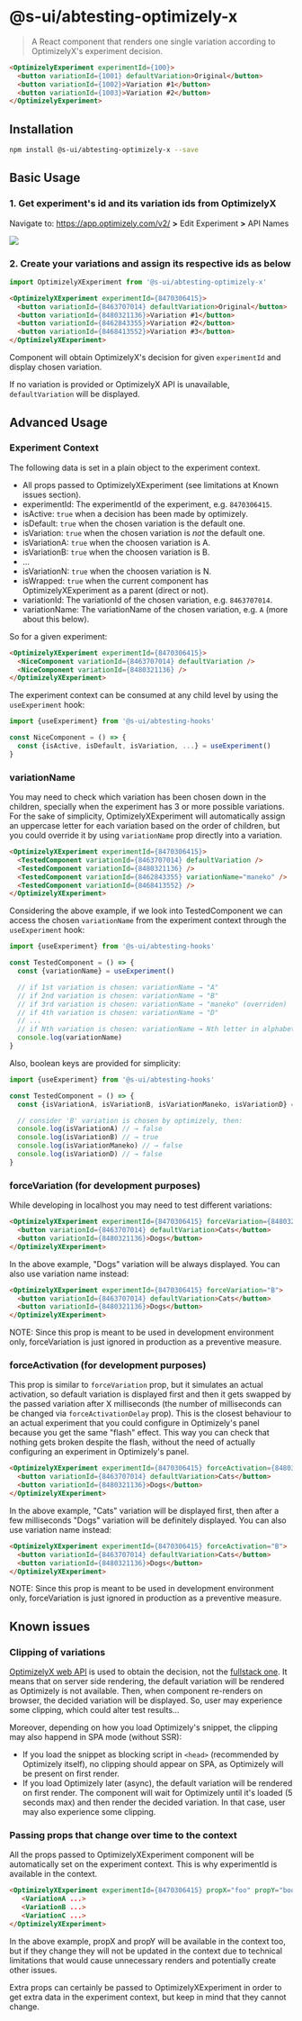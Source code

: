 # @s-ui/abtesting-optimizely-x
> A React component that renders one single variation according to OptimizelyX's experiment decision.

```html
<OptimizelyExperiment experimentId={100}>
  <button variationId={1001} defaultVariation>Original</button>
  <button variationId={1002}>Variation #1</button>
  <button variationId={1003}>Variation #2</button>
</OptimizelyExperiment>
```

## Installation

```sh
npm install @s-ui/abtesting-optimizely-x --save
```

## Basic Usage

### 1. Get experiment's id and its variation ids from OptimizelyX

Navigate to: https://app.optimizely.com/v2/ **>** Edit Experiment **>** API Names

![](.assets/optimizely-ids.png)

### 2. Create your variations and assign its respective ids as below

```javascript
import OptimizelyXExperiment from '@s-ui/abtesting-optimizely-x'
```
```html
<OptimizelyXExperiment experimentId={8470306415}>
  <button variationId={8463707014} defaultVariation>Original</button>
  <button variationId={8480321136}>Variation #1</button>
  <button variationId={8462843355}>Variation #2</button>
  <button variationId={8468413552}>Variation #3</button>
</OptimizelyXExperiment>
```

Component will obtain OptimizelyX's decision for given `experimentId` and display chosen variation.

If no variation is provided or OptimizelyX API is unavailable, `defaultVariation` will be displayed.

## Advanced Usage

### Experiment Context

The following data is set in a plain object to the experiment context.

- All props passed to OptimizelyXExperiment  (see limitations at Known issues section).
- experimentId: The experimentId of the experiment, e.g. `8470306415`.
- isActive: `true` when a decision has been made by optimizely.
- isDefault: `true` when the chosen variation is the default one.
- isVariation: `true` when the chosen variation is *not* the default one.
- isVariationA: `true` when the choosen variation is A.
- isVariationB: `true` when the choosen variation is B.
- ...
- isVariationN: `true` when the choosen variation is N.
- isWrapped: `true` when the current component has OptimizelyXExperiment as a parent (direct or not).
- variationId: The variationId of the chosen variation, e.g. `8463707014`.
- variationName: The variationName of the chosen variation, e.g. `A` (more about this below).

So for a given experiment:

```html
<OptimizelyXExperiment experimentId={8470306415}>
  <NiceComponent variationId={8463707014} defaultVariation />
  <NiceComponent variationId={8480321136} />
</OptimizelyXExperiment>
```

The experiment context can be consumed at any child level by using the `useExperiment` hook:

```js
import {useExperiment} from '@s-ui/abtesting-hooks'

const NiceComponent = () => {
  const {isActive, isDefault, isVariation, ...} = useExperiment()
}
```

### variationName

You may need to check which variation has been chosen down in the children, specially when the experiment has 3 or more possible variations. For the sake of simplicity, OptimizelyXExperiment will automatically assign an uppercase letter for each variation based on the order of children, but you could override it by using `variationName` prop directly into a variation.

```html
<OptimizelyXExperiment experimentId={8470306415}>
  <TestedComponent variationId={8463707014} defaultVariation />
  <TestedComponent variationId={8480321136} />
  <TestedComponent variationId={8462843355} variationName="maneko" />
  <TestedComponent variationId={8468413552} />
</OptimizelyXExperiment>
```

Considering the above example, if we look into TestedComponent we can access the chosen `variationName` from the experiment context through the `useExperiment` hook:

```js
import {useExperiment} from '@s-ui/abtesting-hooks'

const TestedComponent = () => {
  const {variationName} = useExperiment()

  // if 1st variation is chosen: variationName → "A"
  // if 2nd variation is chosen: variationName → "B"
  // if 3rd variation is chosen: variationName → "maneko" (overriden)
  // if 4th variation is chosen: variationName → "D"
  // ...
  // if Nth variation is chosen: variationName → Nth letter in alphabet
  console.log(variationName)
}
```

Also, boolean keys are provided for simplicity:

```js
import {useExperiment} from '@s-ui/abtesting-hooks'

const TestedComponent = () => {
  const {isVariationA, isVariationB, isVariationManeko, isVariationD} = useExperiment()

  // consider 'B' variation is chosen by optimizely, then:
  console.log(isVariationA) // → false
  console.log(isVariationB) // → true
  console.log(isVariationManeko) // → false
  console.log(isVariationD) // → false
}
```

### forceVariation (for development purposes)

While developing in localhost you may need to test different variations:

```html
<OptimizelyXExperiment experimentId={8470306415} forceVariation={8480321136}>
  <button variationId={8463707014} defaultVariation>Cats</button>
  <button variationId={8480321136}>Dogs</button>
</OptimizelyXExperiment>
```

In the above example, "Dogs" variation will be always displayed. You can also use variation name instead:

```html
<OptimizelyXExperiment experimentId={8470306415} forceVariation="B">
  <button variationId={8463707014} defaultVariation>Cats</button>
  <button variationId={8480321136}>Dogs</button>
</OptimizelyXExperiment>
```

NOTE: Since this prop is meant to be used in development environment only, forceVariation is just ignored in production as a preventive measure.

### forceActivation (for development purposes)

This prop is similar to `forceVariation` prop, but it simulates an actual activation, so default variation is displayed first and then it gets swapped by the passed variation after X milliseconds (the number of milliseconds can be changed via `forceActivationDelay` prop). This is the closest behaviour to an actual experiment that you could configure in Optimizely's panel because you get the same "flash" effect. This way you can check that nothing gets broken despite the flash, without the need of actually configuring an experiment in Optimizely's panel.

```html
<OptimizelyXExperiment experimentId={8470306415} forceActivation={8480321136}>
  <button variationId={8463707014} defaultVariation>Cats</button>
  <button variationId={8480321136}>Dogs</button>
</OptimizelyXExperiment>
```

In the above example, "Cats" variation will be displayed first, then after a few milliseconds "Dogs" variation will be definitely displayed. You can also use variation name instead:

```html
<OptimizelyXExperiment experimentId={8470306415} forceActivation="B">
  <button variationId={8463707014} defaultVariation>Cats</button>
  <button variationId={8480321136}>Dogs</button>
</OptimizelyXExperiment>
```

NOTE: Since this prop is meant to be used in development environment only, forceVariation is just ignored in production as a preventive measure.

## Known issues

### Clipping of variations

[OptimizelyX web API](https://developers.optimizely.com/x/solutions/javascript/introduction/index.html) is used to obtain the decision, not the [fullstack one](https://developers.optimizely.com/x/solutions/sdks/introduction/index.html?language=node). It means that on server side rendering, the default variation will be rendered as Optimizely is not available. Then, when component re-renders on browser, the decided variation will be displayed. So, user may experience some clipping, which could alter test results...

Moreover, depending on how you load Optimizely's snippet, the clipping may also happend in SPA mode (without SSR):
* If you load the snippet as blocking script in `<head>` (recommended by Optimizely itself), no clipping should appear on SPA, as Optimizely will be present on first render.
* If you load Optimizely later (async), the default variation will be rendered on first render. The component will wait for Optimizely until it's loaded (5 seconds max) and then render the decided variation. In that case, user may also experience some clipping.

### Passing props that change over time to the context

All the props passed to OptimizelyXExperiment component will be automatically set on the experiment context. This is why experimentId is available in the context.

```html
<OptimizelyXExperiment experimentId={8470306415} propX="foo" propY="boo">
   <VariationA ...>
   <VariationB ...>
   <VariationC ...>
</OptimizelyXExperiment>
```

In the above example, propX and propY will be available in the context too, but if they change they will not be updated in the context due to technical limitations that would cause unnecessary renders and potentially create other issues.

Extra props can certainly be passed to OptimizelyXExperiment in order to get extra data in the experiment context, but keep in mind that they cannot change.
